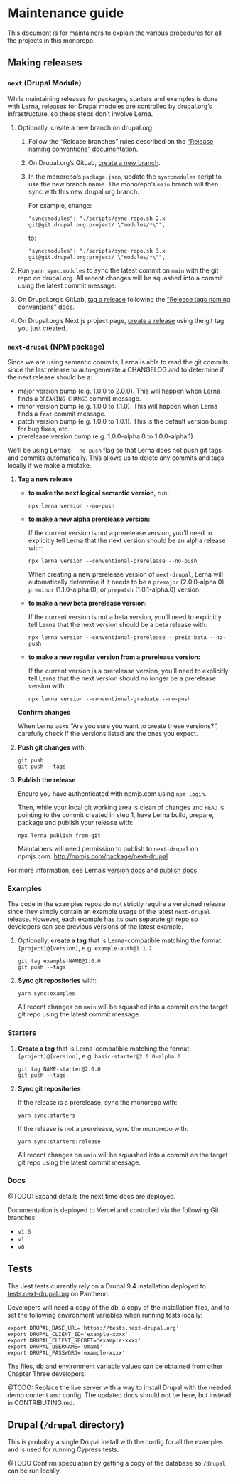 # Maintenance guide

This document is for maintainers to explain the various procedures for all the projects in this monorepo.

## Making releases

### `next` (Drupal Module)

While maintaining releases for packages, starters and examples is done with Lerna, releases for Drupal modules are controlled by drupal.org’s infrastructure, so these steps don’t involve Lerna.

1. Optionally, create a new branch on drupal.org.

   1. Follow the “Release branches” rules described on the [“Release naming conventions” documentation](https://www.drupal.org/docs/develop/git/git-for-drupal-project-maintainers/release-naming-conventions).
   2. On Drupal.org’s GitLab, [create a new branch](https://git.drupalcode.org/project/next/-/tags/new).
   3. In the monorepo’s `package.json`, update the `sync:modules` script to use the new branch name. The monorepo’s `main` branch will then sync with this new drupal.org branch.

      For example, change:

      ```
      "sync:modules": "./scripts/sync-repo.sh 2.x git@git.drupal.org:project/ \"modules/*\"",
      ```

      to:

      ```
      "sync:modules": "./scripts/sync-repo.sh 3.x git@git.drupal.org:project/ \"modules/*\"",
      ```

2. Run `yarn sync:modules` to sync the latest commit on `main` with the git repo on drupal.org. All recent changes will be squashed into a commit using the latest commit message.

3. On Drupal.org’s GitLab, [tag a release](https://git.drupalcode.org/project/next/-/tags/new) following the [“Release tags naming conventions” docs](https://www.drupal.org/docs/develop/git/git-for-drupal-project-maintainers/release-naming-conventions#release-tags).

4. On Drupal.org’s Next.js project page, [create a release](https://www.drupal.org/node/add/project-release/3192303) using the git tag you just created.

### `next-drupal` (NPM package)

Since we are using semantic commits, Lerna is able to read the git commits since the last release to auto-generate a CHANGELOG and to determine if the next release should be a:

- major version bump (e.g. 1.0.0 to 2.0.0). This will happen when Lerna finds a `BREAKING CHANGE` commit message.
- minor version bump (e.g. 1.0.0 to 1.1.0). This will happen when Lerna finds a `feat` commit message.
- patch version bump (e.g. 1.0.0 to 1.0.1). This is the default version bump for bug fixes, etc.
- prerelease version bump (e.g. 1.0.0-alpha.0 to 1.0.0-alpha.1)

We’ll be using Lerna’s `--no-push` flag so that Lerna does not push git tags and commits automatically. This allows us to delete any commits and tags locally if we make a mistake.

1. **Tag a new release**

   - **to make the next logical semantic version**, run:

     ```
     npx lerna version --no-push
     ```

   - **to make a new alpha prerelease version:**

     If the current version is not a prerelease version, you’ll need to explicitly tell Lerna that the next version should be an alpha release with:

     ```
     npx lerna version --conventional-prerelease --no-push
     ```

     When creating a new prerelease version of `next-drupal`, Lerna will automatically determine if it needs to be a `premajor` (2.0.0-alpha.0), `preminor` (1.1.0-alpha.0), or `prepatch` (1.0.1-alpha.0) version.

   - **to make a new beta prerelease version:**

     If the current version is not a beta version, you’ll need to explicitly tell Lerna that the next version should be a beta release with:

     ```
     npx lerna version --conventional-prerelease --preid beta --no-push
     ```

   - **to make a new regular version from a prerelease version:**

     If the current version is a prerelease version, you’ll need to explicitly tell Lerna that the next version should no longer be a prerelease version with:

     ```
     npx lerna version --conventional-graduate --no-push
     ```

   **Confirm changes**

   When Lerna asks “Are you sure you want to create these versions?”, carefully check if the versions listed are the ones you expect.

2. **Push git changes** with:

   ```
   git push
   git push --tags
   ```

3. **Publish the release**

   Ensure you have authenticated with npmjs.com using `npm login`.

   Then, while your local git working area is clean of changes and `HEAD` is pointing to the commit created in step 1, have Lerna build, prepare, package and publish your release with:

   ```
   npx lerna publish from-git
   ```

   Maintainers will need permission to publish to `next-drupal` on npmjs.com. http://npmjs.com/package/next-drupal

For more information, see Lerna’s [version docs](https://github.com/lerna/lerna/tree/main/libs/commands/version) and [publish docs](https://github.com/lerna/lerna/tree/main/libs/commands/publish).

### Examples

The code in the examples repos do not strictly require a versioned release since they simply contain an example usage of the latest `next-drupal` release. However, each example has its own separate git repo so developers can see previous versions of the latest example.

1. Optionally, **create a tag** that is Lerna-compatible matching the format: `[project]@[version]`, e.g. `example-auth@1.1.2`

   ```
   git tag example-NAME@1.0.0
   git push --tags
   ```

2. **Sync git repositories** with:

   ```
   yarn sync:examples
   ```

   All recent changes on `main` will be squashed into a commit on the target git repo using the latest commit message.

### Starters

1. **Create a tag** that is Lerna-compatible matching the format: `[project]@[version]`, e.g. `basic-starter@2.0.0-alpha.0`

   ```
   git tag NAME-starter@2.0.0
   git push --tags
   ```

2. **Sync git repositories**

   If the release is a prerelease, sync the monorepo with:

   ```
   yarn sync:starters
   ```

   If the release is not a prerelease, sync the monorepo with:

   ```
   yarn sync:starters:release
   ```

   All recent changes on `main` will be squashed into a commit on the target git repo using the latest commit message.

### Docs

@TODO: Expand details the next time docs are deployed.

Documentation is deployed to Vercel and controlled via the following Git branches:

- `v1.6`
- `v1`
- `v0`

## Tests

The Jest tests currently rely on a Drupal 9.4 installation deployed to [tests.next-drupal.org](https://tests.next-drupal.org) on Pantheon.

Developers will need a copy of the db, a copy of the installation files, and to set the following environment variables when running tests locally:

```dotenv
export DRUPAL_BASE_URL='https://tests.next-drupal.org'
export DRUPAL_CLIENT_ID='example-xxxx'
export DRUPAL_CLIENT_SECRET='example-xxxx'
export DRUPAL_USERNAME='Umami'
export DRUPAL_PASSWORD='example-xxxx'
```

The files, db and environment variable values can be obtained from other Chapter Three developers.

@TODO: Replace the live server with a way to install Drupal with the needed demo content and config. The updated docs should not be here, but instead in CONTRIBUTING.md.

## Drupal (`/drupal` directory)

This is probably a single Drupal install with the config for all the examples and is used for running Cypress tests.

@TODO Confirm speculation by getting a copy of the database so `/drupal` can be run locally.

